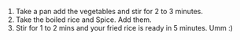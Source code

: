 1. Take a pan add the vegetables and stir for 2 to 3 minutes.
2. Take the boiled rice and Spice. Add them.
3. Stir for 1 to 2 mins and your fried rice is ready in 5 minutes. Umm :)